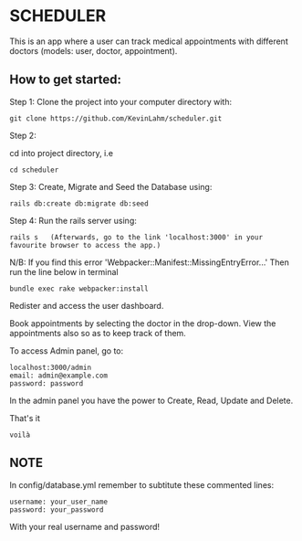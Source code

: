 # SCHEDULER

This is an app where a user can track medical appointments with different doctors
(models: user, doctor, appointment). 

## How to get started:

Step 1:
Clone the project into your computer directory with:

	git clone https://github.com/KevinLahm/scheduler.git

Step 2:

cd into project directory, i.e

	cd scheduler

Step 3:
Create, Migrate and Seed the Database using:

	rails db:create db:migrate db:seed

Step 4:
Run the rails server using:

	rails s   (Afterwards, go to the link 'localhost:3000' in your favourite browser to access the app.)

N/B: If you find this error 'Webpacker::Manifest::MissingEntryError...' Then run the line below in terminal

	bundle exec rake webpacker:install

Redister and access the user dashboard.

Book appointments by selecting the doctor in the drop-down. View the appointments also so as to keep track of them.

To access Admin panel, go to:

	localhost:3000/admin
	email: admin@example.com
	password: password

In the admin panel you have the power to Create, Read, Update and Delete.

That's it

	voilà

## NOTE

In config/database.yml remember to subtitute these commented lines:

	username: your_user_name
	password: your_password

With your real username and password!
